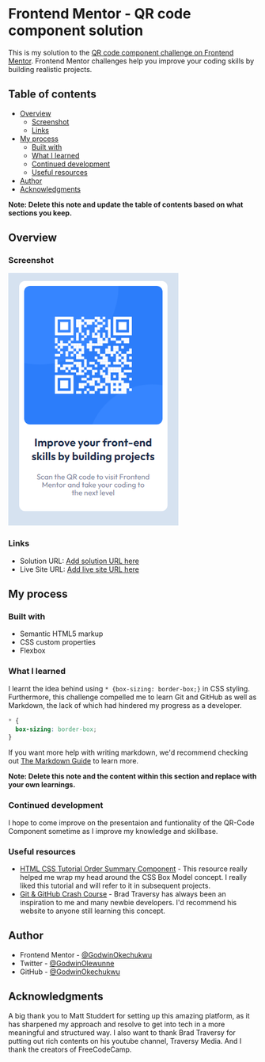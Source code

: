 # Frontend Mentor - QR code component solution

This is my solution to the [QR code component challenge on Frontend Mentor](https://www.frontendmentor.io/challenges/qr-code-component-iux_sIO_H). Frontend Mentor challenges help you improve your coding skills by building realistic projects.

## Table of contents

- [Overview](#overview)
  - [Screenshot](#screenshot)
  - [Links](#links)
- [My process](#my-process)
  - [Built with](#built-with)
  - [What I learned](#what-i-learned)
  - [Continued development](#continued-development)
  - [Useful resources](#useful-resources)
- [Author](#author)
- [Acknowledgments](#acknowledgments)

**Note: Delete this note and update the table of contents based on what sections you keep.**

## Overview

### Screenshot

![QR Code Screenshot](images/image.png)

### Links

- Solution URL: [Add solution URL here](https://your-solution-url.com)
- Live Site URL: [Add live site URL here](https://your-live-site-url.com)

## My process

### Built with

- Semantic HTML5 markup
- CSS custom properties
- Flexbox

### What I learned

I learnt the idea behind using `* {box-sizing: border-box;}` in CSS styling. Furthermore, this challenge compelled me to learn Git and GitHub as well as Markdown, the lack of which had hindered my progress as a developer.

```css
* {
  box-sizing: border-box;
}
```

If you want more help with writing markdown, we'd recommend checking out [The Markdown Guide](https://www.markdownguide.org/) to learn more.

**Note: Delete this note and the content within this section and replace with your own learnings.**

### Continued development

I hope to come improve on the presentaion and funtionality of the QR-Code Component sometime as I improve my knowledge and skillbase.

### Useful resources

- [HTML CSS Tutorial Order Summary Component](https://www.freecodecamp.com) - This resource really helped me wrap my head around the CSS Box Model concept. I really liked this tutorial and will refer to it in subsequent projects.
- [Git & GitHub Crash Course](https://www.traversymedia.com) - Brad Traversy has always been an inspiration to me and many newbie developers. I'd recommend his website to anyone still learning this concept.

## Author

- Frontend Mentor - [@GodwinOkechukwu](https://www.frontendmentor.io/profile/godwin-okechukwu)
- Twitter - [@GodwinOlewunne](https://www.twitter.com/godwinolewunne)
- GitHub - [@GodwinOkechukwu](https://github.com/godwin-okechukwu)

## Acknowledgments

A big thank you to Matt Studdert for setting up this amazing platform, as it has sharpened my approach and resolve to get into tech in a more meaningful and structured way. I also want to thank Brad Traversy for putting out rich contents on his youtube channel, Traversy Media. And I thank the creators of FreeCodeCamp.

